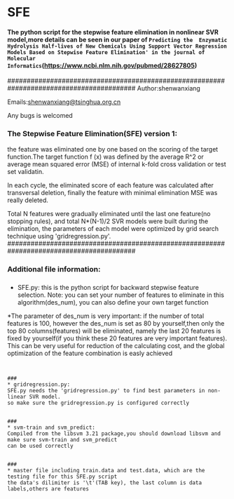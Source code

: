 # SFE
#### The python script for the stepwise feature elimination in nonlinear SVR model,more details can be seen in our paper of `Predicting the  Enzymatic Hydrolysis Half-lives of New Chemicals Using Support Vector Regression Models Based on Stepwise Feature Elimination' in the journal of  Molecular Informatics`(https://www.ncbi.nlm.nih.gov/pubmed/28627805)

#########################################################################################
Author:shenwanxiang

Emails:shenwanxiang@tsinghua.org.cn

Any bugs is welcomed


### The Stepwise Feature Elimination(SFE) version 1:

the feature was eliminated one by one based on the scoring of the target function.The target function f (x) was defined by the average R^2 or average mean squared error (MSE) of internal k-fold cross validation or test set validatin. 

In each cycle, the eliminated score of each feature was calculated after transversal deletion, 
finally the feature with minimal elimination MSE was really deleted.

Total N features were gradually eliminated until the last one feature(no stopping rules), 
and total N*(N-1)/2 SVR models were built during the elimination, 
the parameters of each model were optimized by grid search technique using 'gridregression.py'.
#########################################################################################


### Additional file information:
###
* SFE.py: 
this is the python script for backward stepwise feature selection.
Note: you can set your number of features to eliminate in this algorithm(des_num),
you can also define your own target function

*The parameter of des_num is very important: if the number of total features is 100, however the des_num is set as 80 by yourself,then only the top 80 columns(features) will be eliminated, namely the last 20 features is fixed by yourself(if you think these 20 features are very important features). This can be very useful for reduction of the calculating cost, and the global optimization of the feature combination is easly achieved 
```


###
* gridregression.py: 
SFE.py needs the 'gridregression.py' to find best parameters in non-linear SVR model.
so make sure the gridregression.py is configured correctly


###
* svm-train and svm_predict:
Compiled from the libsvm 3.21 package,you should download libsvm and make sure svm-train and svm_predict
can be used correctly


###
* master file including train.data and test.data, which are the testing file for this SFE.py script
the data's dilimiter is '\t'(TAB key), the last column is data labels,others are features
